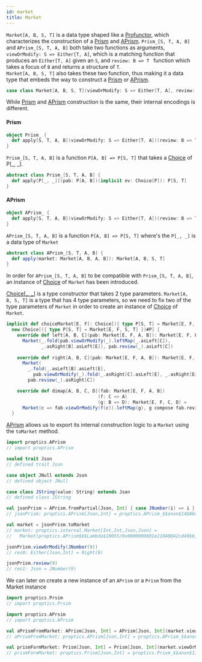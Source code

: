 ```yaml
---
id: market
title: Market
---
```


`Market[A, B, S, T]` is a data type shaped like a [Profunctor](../profunctors/profunctor.md), which characterizes the construction of a [Prism](../optics/prism.md) and [APrism](../an-optics/a-prism.md).
`Prism_[S, T, A, B]` and `APrism_[S, T, A, B]` both take two functions as arguments,<br/> `viewOrModify: S => Either[T, A]`, which is a matching function that produces an `Either[T, A]` given an `S`, and `review: B => T ` function which takes a focus of `B` and returns a structure of `T`.</br>
`Market[A, B, S, T]` also takes these two function, thus making it a data type that embeds the way to construct a [Prism](../optics/prism.md) or [APrism](../an-optics/a-prism.md).

```scala
case class Market[A, B, S, T](viewOrModify: S => Either[T, A], review: B => T)
```

While [Prism](../optics/prism.md) and [APrism](../an-optics/a-prism.md) construction is the same, their internal encodings is different.


#### Prism

```scala
object Prism_ {
  def apply[S, T, A, B](viewOrModify: S => Either[T, A])(review: B => T): Prism_[S, T, A, B]
}
```

`Prism_[S, T, A, B]` is a function `P[A, B] => P[S, T]` that takes a [Choice](../profunctors/choice.md) of P[_, _].

```scala
abstract class Prism_[S, T, A, B] {
  def apply[P[_, _]](pab: P[A, B])(implicit ev: Choice[P]): P[S, T]
}
```

#### APrism

```scala
object APrism_ {
  def apply[S, T, A, B](viewOrModify: S => Either[T, A])(review: B => T): APrism_[S, T, A, B]
}
```

`APrism_[S, T, A, B]` is a function `P[A, B] => P[S, T]` where's the `P[_, _]` is a data type of `Market`

```scala
abstract class APrism_[S, T, A, B] {
  def apply(market: Market[A, B, A, B]): Market[A, B, S, T]
}
```

In order for `APrism_[S, T, A, B]` to be compatible with `Prism_[S, T, A, B]`, an instance of [Choice](../profunctors/choice.md) of `Market` has been
introduced.

[Choice[_, _]](../profunctors/choice.md) is a type constructor that takes 2 type parameters. `Market[A, B, S, T]` is a type that has 4 type parameters, so we need
to fix two of the type parameters of `Market` in order to create an instance of [Choice](../profunctors/choice.md) of `Market`.

```scala
implicit def choiceMarket[E, F]: Choice[({ type P[S, T] = Market[E, F, S, T] })#P] =
  new Choice[({ type P[S, T] = Market[E, F, S, T] })#P] {
    override def left[A, B, C](pab: Market[E, F, A, B]): Market[E, F, Either[A, C], Either[B, C]] =
      Market(_.fold(pab.viewOrModify(_).leftMap(_.asLeft[C]), 
             _.asRight[B].asLeft[E]), pab.review(_).asLeft[C])
    
    override def right[A, B, C](pab: Market[E, F, A, B]): Market[E, F, Either[C, A], Either[C, B]] =
      Market(
        _.fold(_.asLeft[B].asLeft[E], 
          pab.viewOrModify(_).fold(_.asRight[C].asLeft[E], _.asRight[Either[C, B]])),
        pab.review(_).asRight[C])

    override def dimap[A, B, C, D](fab: Market[E, F, A, B])
                                  (f: C => A)                             
                                  (g: B => D): Market[E, F, C, D] =
      Market(c => fab.viewOrModify(f(c)).leftMap(g), g compose fab.review)
  }
```

[APrism](../an-optics/a-prism.md) allows us to export its internal construction logic to a `Market` using the `toMarket` method.

```scala
import proptics.APrism
// import proptics.APrism

sealed trait Json
// defined trait Json

case object JNull extends Json
// defined object JNull

case class JString(value: String) extends Json
// defined class JString

val jsonPrism = APrism.fromPartial[Json, Int] { case JNumber(i) => i }(JNumber)
// jsonPrism: proptics.APrism[Json,Int] = proptics.APrism_$$anon$14@46d23947

val market = jsonPrism.toMarket
// market: proptics.internal.Market[Int,Int,Json,Json] = 
//   Market(proptics.APrism$$$Lambda$10055/0x0000000801e21040@42cd49b6,JNumber)

jsonPrism.viewOrModify(JNumber(9))
// res0: Either[Json,Int] = Right(9)

jsonPrism.review(9)
// res1: Json = JNumber(9)
```

We can later on create a new instance of an `APrism` or a `Prism` from the Market instance

```scala
import proptics.Prsim
// import proptics.Prsim

import proptics.APrsim
// import proptics.APrsim

val aPrismFromMarket: APrism[Json, Int] = APrism[Json, Int](market.viewOrModify)(market.review)
// aPrismFromMarket: proptics.APrism[Json,Int] = proptics.APrism_$$anon$14@4d448e44

val prismFormMarket: Prism[Json, Int] = Prism[Json, Int](market.viewOrModify)(market.review)
// prismFormMarket: proptics.Prism[Json,Int] = proptics.Prism_$$anon$13@31871fea
```